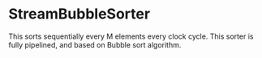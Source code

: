 # StreamBubbleSorter
This sorts sequentially every M elements every clock cycle.
This sorter is fully pipelined, and based on Bubble sort algorithm.

